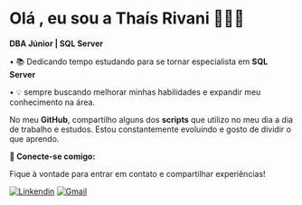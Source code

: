 # Olá , eu sou a Thaís Rivani 👩🏻‍💻 

**DBA Júnior | SQL Server**


• 📚 Dedicando tempo estudando para se tornar especialista em **SQL Server**


• 💡 sempre buscando melhorar minhas habilidades e expandir meu conhecimento na área.


No meu **GitHub**, compartilho alguns dos **scripts** que utilizo no meu dia a dia de trabalho e estudos. Estou constantemente evoluindo e gosto de dividir o que aprendo.



**📩 Conecte-se comigo:**

Fique à vontade para entrar em contato e compartilhar experiências!

[![Linkendin](https://img.shields.io/badge/LinkedIn-0077B5?style=for-the-badge&logo=linkedin&logoColor=white)](https://www.linkedin.com/in/tha%C3%ADs-rivani-251574180/)
[![Gmail](https://img.shields.io/badge/Gmail-D14836?style=for-the-badge&logo=gmail&logoColor=white)](mailto:thaisrivani@gmail.com)







